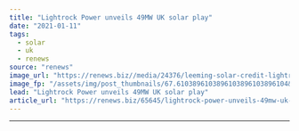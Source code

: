 ```yaml
---
title: "Lightrock Power unveils 49MW UK solar play"
date: "2021-01-11"
tags: 
  - solar
  - uk
  - renews
source: "renews"
image_url: "https://renews.biz//media/24376/leeming-solar-credit-lightrock-power.jpg?mode=crop&width=770&heightratio=0.6103896103896103896103896104&slimmage=true"
image_fp: "/assets/img/post_thumbnails/67.6103896103896103896103896104&slimmage=true"
lead: "Lightrock Power unveils 49MW UK solar play"
article_url: "https://renews.biz/65645/lightrock-power-unveils-49mw-uk-solar-play/"
---
```


---
